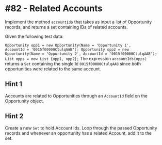 # #82 - Related Accounts

Implement the method <code>accountIds</code> that takes as input a list of Opportunity records, and returns a set containing IDs of related accounts.

Given the following test data:

<code>Opportunity opp1 = new Opportunity(Name = 'Opportunity 1', AccountId = '0015f00000CtulqAAB');
Opportunity opp2 = new Opportunity(Name = 'Opportunity 2', AccountId = '0015f00000CtulqAAB');
List<Opportunity> opps = new List<Opportunity> {opp1, opp2};</code>
The expression <code>accountIds(opps)</code> returns a <code>Set<Id></code> containing the single Id <code>0015f00000CtulqAAB</code> since both opportunities were related to the same account.

## Hint 1
Accounts are related to Opportunities through an <code>AccountId</code> field on the Opportunity object.

## Hint 2
Create a new <code>Set<Id></code> to hold Account Ids. Loop through the passed Opportunity records and whenever an opportunity has a related Account, add it to the set.